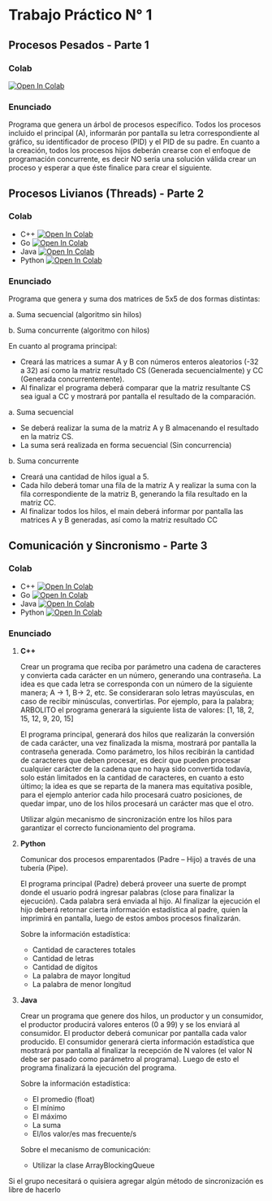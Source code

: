 # Trabajo Práctico N° 1 

## Procesos Pesados - Parte 1

### Colab 
[![Open In Colab](https://colab.research.google.com/assets/colab-badge.svg)](https://colab.research.google.com/drive/17itJTrAA1oAiWgDAVAuHwZMSEjI_W0bo?hl=es)

### Enunciado
Programa que genera un árbol de procesos específico.
Todos los procesos incluido el principal (A), informarán por pantalla su letra correspondiente al gráfico, su identificador de proceso (PID) y el PID de su padre. En cuanto a la creación, todos los procesos hijos deberán crearse con el enfoque de programación concurrente, es decir NO sería una solución válida crear un proceso y esperar a que éste finalice para crear el siguiente.

## Procesos Livianos (Threads) - Parte 2

### Colab
* C++ [![Open In Colab](https://colab.research.google.com/assets/colab-badge.svg)](https://colab.research.google.com/github/angelsz1/Programacion_Concurrente-TP/blob/master/TP1/C%2B%2B/TP1_Parte_2_Threads_C%2B%2B.ipynb)
* Go [![Open In Colab](https://colab.research.google.com/assets/colab-badge.svg)](https://colab.research.google.com/drive/1p2qNkjIqmb_rGLyGpCuaGUyjUX0cGpDY#scrollTo=tBXVf2_GIMp4)
* Java [![Open In Colab](https://colab.research.google.com/assets/colab-badge.svg)](https://colab.research.google.com/drive/1UADb2HlDZCnUykYoBL_XsrUDkdVhS9Da?usp=sharing)
* Python [![Open In Colab](https://colab.research.google.com/assets/colab-badge.svg)](https://colab.research.google.com/drive/1Xn4TeNK25EPX1Z545fL1Hoy98Gwxehkh?authuser=0#scrollTo=fVJGE6OX5dZ4)

### Enunciado
Programa que genera y suma dos matrices de 5x5 de dos formas distintas:

a. Suma secuencial (algoritmo sin hilos)

b. Suma concurrente (algoritmo con hilos)

En cuanto al programa principal:
* Creará las matrices a sumar A y B con números enteros aleatorios (-32 a 32) así como 
la matriz resultado CS (Generada secuencialmente) y CC (Generada 
concurrentemente).
* Al finalizar el programa deberá comparar que la matriz resultante CS sea igual a CC y 
mostrará por pantalla el resultado de la comparación.

a. Suma secuencial
* Se deberá realizar la suma de la matriz A y B almacenando el resultado en la matriz CS.
* La suma será realizada en forma secuencial (Sin concurrencia)
  
b. Suma concurrente
* Creará una cantidad de hilos igual a 5.
* Cada hilo deberá tomar una fila de la matriz A y realizar la suma con la fila 
correspondiente de la matriz B, generando la fila resultado en la matriz CC.
* Al finalizar todos los hilos, el main deberá informar por pantalla las matrices A y B 
generadas, así como la matriz resultado CC

## Comunicación y Sincronismo - Parte 3

### Colab
* C++ [![Open In Colab](https://colab.research.google.com/assets/colab-badge.svg)](https://colab.research.google.com)
* Go [![Open In Colab](https://colab.research.google.com/assets/colab-badge.svg)](https://colab.research.google.com)
* Java [![Open In Colab](https://colab.research.google.com/assets/colab-badge.svg)](https://colab.research.google.com)
* Python [![Open In Colab](https://colab.research.google.com/assets/colab-badge.svg)](https://colab.research.google.com)

### Enunciado
1. **C++**

   Crear un programa que reciba por parámetro una cadena de caracteres y convierta cada carácter en un número, generando una contraseña. La idea es que cada letra se corresponda con un número de la siguiente manera; A -> 1, B-> 2, etc. Se consideraran solo letras mayúsculas, en caso de recibir minúsculas, convertirlas. Por ejemplo, para la palabra; ARBOLITO el programa generará la siguiente lista de valores: [1, 18, 2, 15, 12, 9, 20, 15]

   El programa principal, generará dos hilos que realizarán la conversión de cada carácter, una vez finalizada la misma, mostrará por pantalla la contraseña generada. Como parámetro, los hilos recibirán la cantidad de caracteres que deben procesar, es decir que pueden procesar cualquier carácter de la cadena que no haya sido convertida todavía, solo están limitados en la cantidad de caracteres, en cuanto a esto último; la idea es que se reparta de la manera mas equitativa posible, para el ejemplo anterior cada hilo procesará cuatro posiciones, de quedar impar, uno de los hilos procesará un carácter mas que el otro.

   Utilizar algún mecanismo de sincronización entre los hilos para garantizar el correcto funcionamiento del programa.
   
3. **Python**

   Comunicar dos procesos emparentados (Padre – Hijo) a través de una tubería (Pipe).
   
   El programa principal (Padre) deberá proveer una suerte de prompt donde el usuario podrá ingresar palabras (close para finalizar la ejecución). Cada palabra será enviada al hijo. Al finalizar la ejecución el hijo deberá retornar cierta información estadística al padre, quien la imprimirá en pantalla, luego de estos ambos procesos finalizarán.
   
   Sobre la información estadística:
    * Cantidad de caracteres totales
    * Cantidad de letras
    * Cantidad de dígitos
    * La palabra de mayor longitud
    * La palabra de menor longitud

5. **Java**
   
   Crear un programa que genere dos hilos, un productor y un consumidor, el productor producirá valores enteros (0 a 99) y se los enviará al consumidor. El productor deberá comunicar por pantalla cada valor producido. El consumidor generará cierta información estadística que mostrará por pantalla al finalizar la recepción de N valores (el valor N debe ser pasado como parámetro al programa). Luego de esto el programa finalizará la ejecución del programa.

   Sobre la información estadística:
    * El promedio (float)
    * El mínimo
    * El máximo
    * La suma
    * El/los valor/es mas frecuente/s

   Sobre el mecanismo de comunicación:
    * Utilizar la clase ArrayBlockingQueue

Si el grupo necesitará o quisiera agregar algún método de sincronización es libre de hacerlo
